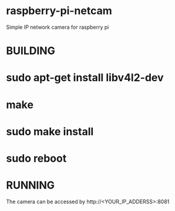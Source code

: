 # raspberry-pi-netcam

Simple IP network camera for raspberry pi

BUILDING
========

# sudo apt-get install libv4l2-dev
# make
# sudo make install
# sudo reboot

RUNNING
=======

The camera can be accessed by http://<YOUR_IP_ADDERSS>:8081


